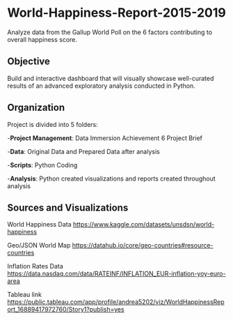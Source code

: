 # World-Happiness-Report-2015-2019
Analyze data from the Gallup World Poll on the 6 factors contributing to overall happiness score. 
## Objective
Build and interactive dashboard that will visually showcase well-curated results of an advanced exploratory analysis conducted in Python. 
## Organization
Project is divided into 5 folders:

-**Project Management**: Data Immersion Achievement 6 Project Brief

-**Data**: Original Data and Prepared Data after analysis

-**Scripts**: Python Coding

-**Analysis**: Python created visualizations and reports created throughout analysis
## Sources and Visualizations
World Happiness Data https://www.kaggle.com/datasets/unsdsn/world-happiness

Geo/JSON World Map https://datahub.io/core/geo-countries#resource-countries

Inflation Rates Data https://data.nasdaq.com/data/RATEINF/INFLATION_EUR-inflation-yoy-euro-area

Tableau link https://public.tableau.com/app/profile/andrea5202/viz/WorldHappinessReport_16889417972760/Story1?publish=yes
